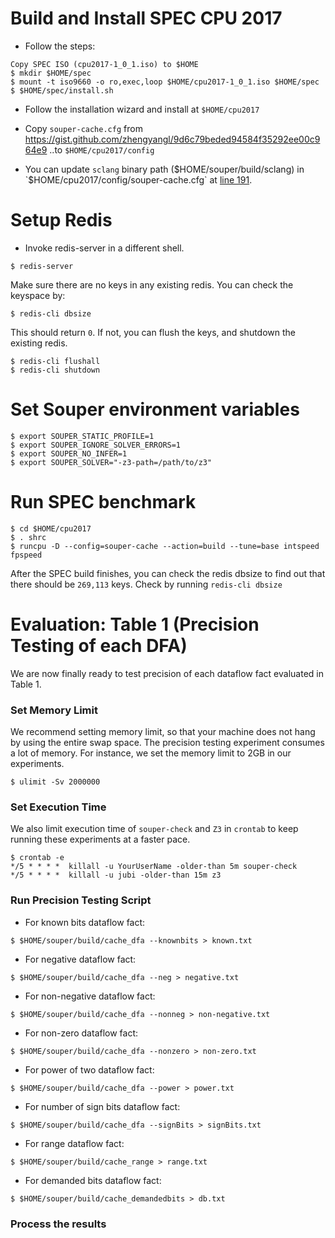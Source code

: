 # Build and Install SPEC CPU 2017

- Follow the steps:
```
Copy SPEC ISO (cpu2017-1_0_1.iso) to $HOME
$ mkdir $HOME/spec
$ mount -t iso9660 -o ro,exec,loop $HOME/cpu2017-1_0_1.iso $HOME/spec
$ $HOME/spec/install.sh
```

- Follow the installation wizard and install at `$HOME/cpu2017`

- Copy `souper-cache.cfg` from https://gist.github.com/zhengyangl/9d6c79beded94584f35292ee00c964e9
..to `$HOME/cpu2017/config`

- You can update `sclang` binary path ($HOME/souper/build/sclang)
in `$HOME/cpu2017/config/souper-cache.cfg`
at [line 191](https://gist.github.com/zhengyangl/9d6c79beded94584f35292ee00c964e9#file-souper-cache-cfg-L191).

# Setup Redis

- Invoke redis-server in a different shell.
```
$ redis-server
```
Make sure there are no keys
in any existing redis. You can check the keyspace by:
```
$ redis-cli dbsize
```
This should return `0`. If not, you can flush the keys, and shutdown the existing redis.
```
$ redis-cli flushall
$ redis-cli shutdown
```

# Set Souper environment variables

```
$ export SOUPER_STATIC_PROFILE=1
$ export SOUPER_IGNORE_SOLVER_ERRORS=1
$ export SOUPER_NO_INFER=1
$ export SOUPER_SOLVER="-z3-path=/path/to/z3"
```

# Run SPEC benchmark
```
$ cd $HOME/cpu2017
$ . shrc
$ runcpu -D --config=souper-cache --action=build --tune=base intspeed fpspeed
```
After the SPEC build finishes, you can check the redis dbsize to find
out that there should be `269,113` keys. Check by running `redis-cli dbsize`

# Evaluation: Table 1 (Precision Testing of each DFA)

We are now finally ready to test precision of each dataflow fact
evaluated in Table 1.

### Set Memory Limit
We recommend setting memory limit, so that your machine does not hang
by using the entire swap space. The precision testing experiment
consumes a lot of memory. For instance, we set the memory limit to
2GB in our experiments.
```
$ ulimit -Sv 2000000
```
### Set Execution Time
We also limit execution time of `souper-check` and `Z3` in `crontab`
to keep running these experiments at a faster pace.
```
$ crontab -e
*/5 * * * *  killall -u YourUserName -older-than 5m souper-check
*/5 * * * *  killall -u jubi -older-than 15m z3
```

### Run Precision Testing Script
- For known bits dataflow fact:
```
$ $HOME/souper/build/cache_dfa --knownbits > known.txt
```

- For negative dataflow fact:
```
$ $HOME/souper/build/cache_dfa --neg > negative.txt
```

- For non-negative dataflow fact:
```
$ $HOME/souper/build/cache_dfa --nonneg > non-negative.txt
```

- For non-zero dataflow fact:
```
$ $HOME/souper/build/cache_dfa --nonzero > non-zero.txt
```

- For power of two dataflow fact:
```
$ $HOME/souper/build/cache_dfa --power > power.txt
```

- For number of sign bits dataflow fact:
```
$ $HOME/souper/build/cache_dfa --signBits > signBits.txt
```

- For range dataflow fact:
```
$ $HOME/souper/build/cache_range > range.txt
```

- For demanded bits dataflow fact:
```
$ $HOME/souper/build/cache_demandedbits > db.txt
```

### Process the results 

